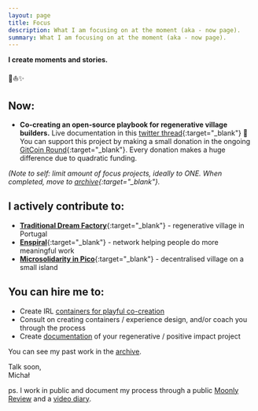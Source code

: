 ```yaml
---
layout: page
title: Focus
description: What I am focusing on at the moment (aka - now page).
summary: What I am focusing on at the moment (aka - now page).
---
```


**I create moments and stories.**

<p>🌳⛵️✨</p>

## Now:

- **Co-creating an open-source playbook for regenerative village builders.** Live documentation in this [twitter thread](https://twitter.com/michalkorzonek/status/1562439997416177664){:target="_blank"} 🐉 You can support this project by making a small donation in the ongoing [GitCoin Round](https://gitcoin.co/grants/7656/dao-solarpunk-regen-village-builders-book){:target="_blank"}. Every donation makes a huge difference due to quadratic funding.

*(Note to self: limit amount of focus projects, ideally to ONE. When completed, move to [archive](/archive){:target="_blank"}.*

## I actively contribute to:

- [**Traditional Dream Factory**](https://traditionaldreamfactory.com){:target="_blank"} - regenerative village in Portugal
- [**Enspiral**](https://enspiral.com){:target="_blank"} - network helping people do more meaningful work
- [**Microsolidarity in Pico**](https://pico.microsolidarity.cc){:target="_blank"} - decentralised village on a small island

## You can hire me to:

- Create IRL [containers for playful co-creation](/experiences)
- Consult on creating containers / experience design, and/or coach you through the process
- Create [documentation](/documentation) of your regenerative / positive impact project

You can see my past work in the [archive](/archive).

Talk soon,<br>
Michał

ps. I work in public and document my process through a public [Moonly Review](/moonly-reviews) and a [video diary](/one-second-a-day).